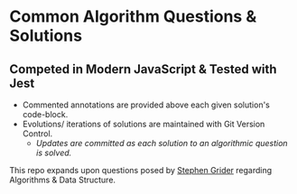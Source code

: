 # Common Algorithm Questions & Solutions
## Competed in Modern JavaScript & Tested with Jest

* Commented annotations are provided above each given solution's code-block.
* Evolutions/ iterations of solutions are maintained with Git Version Control.
  * *Updates are committed as each solution to an algorithmic question is solved.*


This repo expands upon questions posed by [Stephen Grider](https://github.com/StephenGrider) regarding Algorithms & Data Structure.